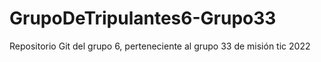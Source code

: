 # GrupoDeTripulantes6-Grupo33
Repositorio Git del grupo 6, perteneciente al grupo 33 de misión tic 2022

